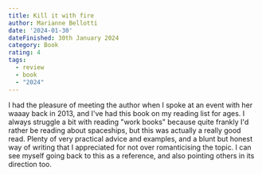 ```yaml
---
title: Kill it with fire
author: Marianne Bellotti
date: '2024-01-30'
dateFinished: 30th January 2024
category: Book
rating: 4
tags:
  - review
  - book
  - "2024"
---
```


I had the pleasure of meeting the author when I spoke at an event with her waaay back in 2013, and I've had this book on my reading list for ages. I always struggle a bit with reading "work books" because quite frankly I'd rather be reading about spaceships, but this was actually a really good read. Plenty of very practical advice and examples, and a blunt but honest way of writing that I appreciated for not over romanticising the topic. I can see myself going back to this as a reference, and also pointing others in its direction too.